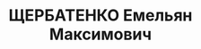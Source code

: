 ---
title: ЩЕРБАТЕНКО Емельян Максимович
description: '1893 г.р., м.р.: Черниговская губ., Сосницкий уезд, с.Остаповка, украинец,
  образование: начальное

  Машинист депо ст. Барабинск.

  прож.: Новосибирская обл., ст. Барабинск

  арестован 07.01.1937

  Обвинение: по обвинению в участии в а/с троцкистско-зиновьевской организации, ст.
  58-7,8,11 УК РСФСР

  Приговор: ВК ВС СССР, 29.04.1937 — ВМН

  Расстрелян 29.04.1937

  Реабилитация: 04.12.1958'
---